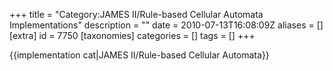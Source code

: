 +++
title = "Category:JAMES II/Rule-based Cellular Automata Implementations"
description = ""
date = 2010-07-13T16:08:09Z
aliases = []
[extra]
id = 7750
[taxonomies]
categories = []
tags = []
+++

{{implementation cat|JAMES II/Rule-based Cellular Automata}}
